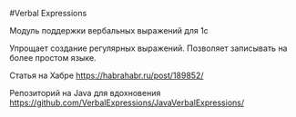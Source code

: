 #Verbal Expressions

Модуль поддержки вербальных выражений для 1с

Упрощает создание регулярных выражений. Позволяет записывать на более простом языке.

Статья на Хабре <https://habrahabr.ru/post/189852/>

Репозиторий на Java для вдохновения <https://github.com/VerbalExpressions/JavaVerbalExpressions/>
